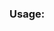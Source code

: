 ### Usage:
 <div data-video="VIDEO-ID"  
        data-autoplay="1"         
        data-loop="1"             
        id="youtube-audio">
        <script src="https://www.youtube.com/iframe_api"></script>
        <script src="https://raw.githubusercontent.com/Mr-Kranarong/Hidden-Youtube-Background-Music-JS/master/yt.js"></script>
 </div>
